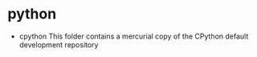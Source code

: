 # python
* cpython
This folder contains a mercurial copy of the CPython default development repository